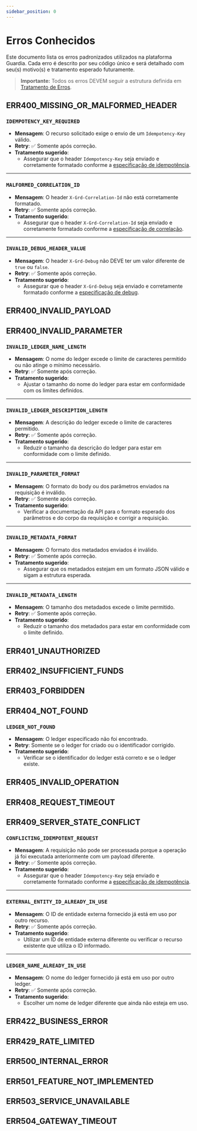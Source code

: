 ```yaml
---
sidebar_position: 0
---
```


# Erros Conhecidos

Este documento lista os erros padronizados utilizados na plataforma Guardia. Cada erro é descrito por seu código único e será detalhado com seu(s) motivo(s) e tratamento esperado futuramente.

> **Importante:** Todos os erros DEVEM seguir a estrutura definida em [Tratamento de Erros](./index.md).

## ERR400_MISSING_OR_MALFORMED_HEADER

### `IDEMPOTENCY_KEY_REQUIRED`
- **Mensagem**: O recurso solicitado exige o envio de um `Idempotency-Key` válido.
- **Retry**: ✅ Somente após correção.
- **Tratamento sugerido**:
  - Assegurar que o header `Idempotency-Key` seja enviado e corretamente formatado conforme a [especificação de idempotência](../../specifications/restful/http-headers.md#idempotency-key).

---

### `MALFORMED_CORRELATION_ID`
- **Mensagem**: O header `X-Grd-Correlation-Id` não está corretamente formatado.
- **Retry**: ✅ Somente após correção.
- **Tratamento sugerido**:
  - Assegurar que o header `X-Grd-Correlation-Id` seja enviado e corretamente formatado conforme a [especificação de correlação](../../specifications/restful/http-headers.md#x-grd-correlation-id).

---

### `INVALID_DEBUG_HEADER_VALUE`
- **Mensagem**: O header `X-Grd-Debug` não DEVE ter um valor diferente de `true` ou `false`.
- **Retry**: ✅ Somente após correção.
- **Tratamento sugerido**:
  - Assegurar que o header `X-Grd-Debug` seja enviado e corretamente formatado conforme a [especificação de debug](../../specifications/restful/http-headers.md#x-grd-debug).


## ERR400_INVALID_PAYLOAD

## ERR400_INVALID_PARAMETER

### `INVALID_LEDGER_NAME_LENGTH`
- **Mensagem**: O nome do ledger excede o limite de caracteres permitido ou não atinge o mínimo necessário.
- **Retry**: ✅ Somente após correção.
- **Tratamento sugerido**:
  - Ajustar o tamanho do nome do ledger para estar em conformidade com os limites definidos.

---

### `INVALID_LEDGER_DESCRIPTION_LENGTH`
- **Mensagem**: A descrição do ledger excede o limite de caracteres permitido.
- **Retry**: ✅ Somente após correção.
- **Tratamento sugerido**:
  - Reduzir o tamanho da descrição do ledger para estar em conformidade com o limite definido.

---

### `INVALID_PARAMETER_FORMAT`
- **Mensagem**: O formato do body ou dos parâmetros enviados na requisição é inválido.
- **Retry**: ✅ Somente após correção.
- **Tratamento sugerido**:
  - Verificar a documentação da API para o formato esperado dos parâmetros e do corpo da requisição e corrigir a requisição.
  

---

### `INVALID_METADATA_FORMAT`
- **Mensagem**: O formato dos metadados enviados é inválido.
- **Retry**: ✅ Somente após correção.
- **Tratamento sugerido**:
  - Assegurar que os metadados estejam em um formato JSON válido e sigam a estrutura esperada.

---

### `INVALID_METADATA_LENGTH`
- **Mensagem**: O tamanho dos metadados excede o limite permitido.
- **Retry**: ✅ Somente após correção.
- **Tratamento sugerido**:
  - Reduzir o tamanho dos metadados para estar em conformidade com o limite definido.

## ERR401_UNAUTHORIZED

## ERR402_INSUFFICIENT_FUNDS

## ERR403_FORBIDDEN

## ERR404_NOT_FOUND

### `LEDGER_NOT_FOUND`
- **Mensagem**: O ledger especificado não foi encontrado.
- **Retry**: Somente se o ledger for criado ou o identificador corrigido.
- **Tratamento sugerido**:
  - Verificar se o identificador do ledger está correto e se o ledger existe.

## ERR405_INVALID_OPERATION

## ERR408_REQUEST_TIMEOUT

## ERR409_SERVER_STATE_CONFLICT

### `CONFLICTING_IDEMPOTENT_REQUEST`
- **Mensagem**: A requisição não pode ser processada porque a operação já foi executada anteriormente com um payload diferente.
- **Retry**: ✅ Somente após correção.
- **Tratamento sugerido**:
  - Assegurar que o header `Idempotency-Key` seja enviado e corretamente formatado conforme a [especificação de idempotência](../../specifications/restful/http-headers.md#idempotency-key).

---

### `EXTERNAL_ENTITY_ID_ALREADY_IN_USE`
- **Mensagem**: O ID de entidade externa fornecido já está em uso por outro recurso.
- **Retry**: ✅ Somente após correção.
- **Tratamento sugerido**:
  - Utilizar um ID de entidade externa diferente ou verificar o recurso existente que utiliza o ID informado.

---

### `LEDGER_NAME_ALREADY_IN_USE`
- **Mensagem**: O nome do ledger fornecido já está em uso por outro ledger.
- **Retry**: ✅ Somente após correção.
- **Tratamento sugerido**:
  - Escolher um nome de ledger diferente que ainda não esteja em uso.

## ERR422_BUSINESS_ERROR

## ERR429_RATE_LIMITED

## ERR500_INTERNAL_ERROR

## ERR501_FEATURE_NOT_IMPLEMENTED

## ERR503_SERVICE_UNAVAILABLE

## ERR504_GATEWAY_TIMEOUT

